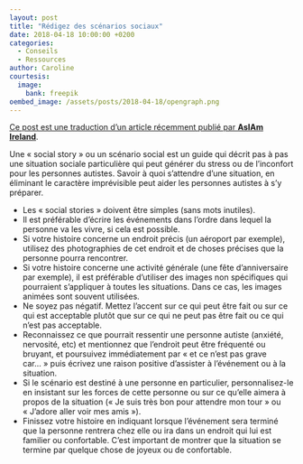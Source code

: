```yaml
---
layout: post
title: "Rédigez des scénarios sociaux"
date: 2018-04-18 10:00:00 +0200
categories:
  - Conseils
  - Ressources
author: Caroline
courtesis:
  image:
    bank: freepik
oembed_image: /assets/posts/2018-04-18/opengraph.png
---
```


<amp-img class="center" width="640" height="376" src="{{ site.amp_img_cache_url }}/assets/posts/2018-04-18/opengraph.png" alt="Rédigez des scénarios sociaux"></amp-img>

<div class="small"><a href="https://asiam.ie/create-social-story-business-organisation">Ce post est une traduction d’un article récemment publié par <strong>AsIAm Ireland</strong></a>.</div>

Une «&nbsp;social story&nbsp;» ou un scénario social est un guide qui décrit pas à pas une situation sociale particulière qui peut
générer du stress ou de l’inconfort pour les personnes autistes.
Savoir à quoi s’attendre d’une situation, en éliminant le caractère imprévisible peut aider les personnes autistes à s’y préparer.

  - Les «&nbsp;social stories&nbsp;» doivent être simples (sans mots inutiles).
  - Il est préférable d’écrire les événements dans l’ordre dans lequel la personne va les vivre, si cela est possible.
  - Si votre histoire concerne un endroit précis (un aéroport par exemple), utilisez des photographies de cet endroit et de choses précises que la personne pourra rencontrer.
  - Si votre histoire concerne une activité générale (une fête d’anniversaire par exemple), il est préférable d’utiliser des images non spécifiques qui pourraient s’appliquer à toutes les situations. Dans ce cas, les images animées sont souvent utilisées.
  - Ne soyez pas négatif. Mettez l’accent sur ce qui peut être fait ou sur ce qui est acceptable plutôt que sur ce qui ne peut pas être fait ou ce qui n’est pas acceptable.
  - Reconnaissez ce que pourrait ressentir une personne autiste (anxiété, nervosité, etc) et mentionnez que l’endroit peut être fréquenté ou bruyant, et poursuivez immédiatement par «&nbsp;et ce n’est pas grave car…&nbsp;» puis écrivez une raison positive d’assister à l’événement ou à la situation.
  - Si le scénario est destiné à une personne en particulier, personnalisez-le en insistant sur les forces de cette personne ou sur ce qu’elle aimera à propos de la situation («&nbsp;Je suis très bon pour attendre mon tour&nbsp;» ou «&nbsp;J’adore aller voir mes amis&nbsp;»).
  - Finissez votre histoire en indiquant lorsque l’événement sera terminé que la personne rentrera chez elle ou ira dans un endroit qui lui est familier ou confortable. C’est important de montrer que la situation se termine par quelque chose de joyeux ou de confortable.

